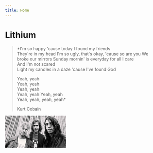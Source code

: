```yaml
---
title: Home
---
```


# Lithium


> *I'm so happy 'cause today I found my friends  
> They're in my head
> I'm so ugly, that's okay, 'cause so are you
> We broke our mirrors
> Sunday mornin' is everyday for all I care  
> And I'm not scared  
> Light my candles in a daze 'cause I've found God  
>  
> Yeah, yeah  
> Yeah, yeah  
> Yeah, yeah  
> Yeah, yeah 
> Yeah, yeah  
> Yeah, yeah, yeah, yeah*
> 
> Kurt Cobain

<img src ="nirvana.png" alt="Nirvana" style="width: 200px;"/>